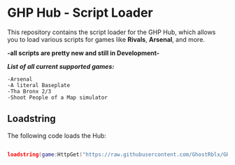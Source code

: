 # GHP Hub - Script Loader

This repository contains the script loader for the GHP Hub, which allows you to load various scripts for games like **Rivals**, **Arsenal**, and more.

**-all scripts are pretty new and still in Development-**

**_List of all current supported games:_**
    
    -Arsenal
    -A literal Baseplate
    -Tha Bronx 2/3
    -Shoot People of a Map simulator

## Loadstring

The following code loads the Hub:

```lua

loadstring(game:HttpGet("https://raw.githubusercontent.com/GhostRblx/GHP_Hub/refs/heads/main/main"))()
